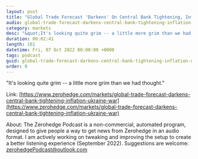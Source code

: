```yaml
---
layout: post
title: "Global Trade Forecast 'Darkens' On Central Bank Tightening, Inflation, Ukraine War"
audio: global-trade-forecast-darkens-central-bank-tightening-inflation-ukraine-war-0
category: markets
desc: "&quot;It's looking quite grim -- a little more grim than we had thought.&quot;"
duration: 00:02:41
length: 161
datetime: Fri, 07 Oct 2022 00:00:00 +0000
tags: podcast
guid: global-trade-forecast-darkens-central-bank-tightening-inflation-ukraine-war-0
order: 0
---
```

&quot;It's looking quite grim -- a little more grim than we had thought.&quot;

Link: [https://www.zerohedge.com/markets/global-trade-forecast-darkens-central-bank-tightening-inflation-ukraine-war](https://www.zerohedge.com/markets/global-trade-forecast-darkens-central-bank-tightening-inflation-ukraine-war)

About: The Zerohedge Podcast is a non-commercial, automated program, designed to give people a way to get news from Zerohedge in an audio format.  I am actively working on tweaking and improving the setup to create a better listening experience (September 2022).  Suggestions are welcome: [zerohedgePodcast@outlook.com](mailto:zerohedgePodcast@outlook.com)